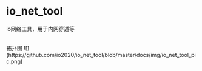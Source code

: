 # io_net_tool

io网络工具，用于内网穿透等

<br/>
拓扑图
![](https://github.com/io2020/io_net_tool/blob/master/docs/img/io_net_tool_pic.png)
